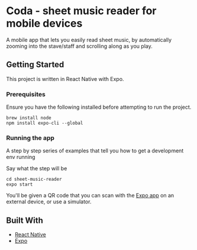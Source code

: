 # Coda - sheet music reader for mobile devices

A mobile app that lets you easily read sheet music, by automatically zooming into the stave/staff and scrolling along as you play.

## Getting Started

This project is written in React Native with Expo.

### Prerequisites

Ensure you have the following installed before attempting to run the project.

```
brew install node
npm install expo-cli --global
```

### Running the app

A step by step series of examples that tell you how to get a development env running

Say what the step will be

```
cd sheet-music-reader
expo start
```
You'll be given a QR code that you can scan with the [Expo app](https://apps.apple.com/us/app/expo-client/id982107779) on an external device, or use a simulator.

## Built With

* [React Native](http://www.reactnative.dev/) 
* [Expo](https://expo.com/)
